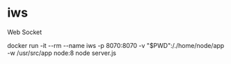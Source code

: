 # iws
Web Socket


docker run -it --rm --name iws  -p 8070:8070 -v "$PWD":/./home/node/app -w /usr/src/app node:8 node server.js